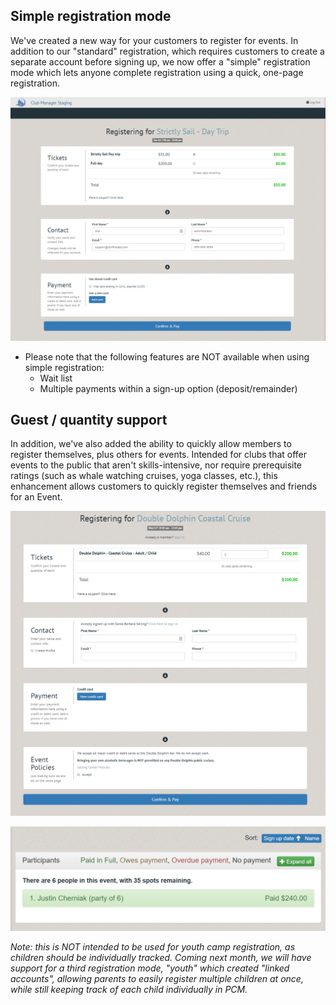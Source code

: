 ## Simple registration mode

We've created a new way for your customers to register for events.  In addition to our "standard" registration, which requires customers to create a separate account before signing up, we now offer a "simple" registration mode which lets anyone complete registration using a quick, one-page registration.

![Simple event registration.PNG](images/simple-event-registration.png)

* Please note that the following features are NOT available when using simple registration:
    * Wait list
    * Multiple payments within a sign-up option (deposit/remainder)

## Guest / quantity support

In addition, we've also added the ability to quickly allow members to register themselves, plus others for events.  Intended for clubs that offer events to the public that aren't skills-intensive, nor require prerequisite ratings (such as whale watching cruises, yoga classes, etc.), this enhancement allows customers to quickly register themselves and friends for an Event. 

![Simple registration with multi-quantity.PNG](images/simple-event-registration-with-quantity.png)

![Event view with quanity.PNG](images/event-view-with-quantity.png)

_Note: this is NOT intended to be used for youth camp registration, as children should be individually tracked.  Coming next month, we will have support for a third registration mode, "youth" which created "linked accounts", allowing parents to easily register multiple children at once, while still keeping track of each child individually in PCM._
